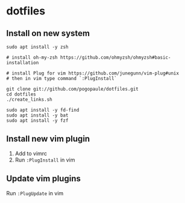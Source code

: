 # dotfiles

## Install on new system

```
sudo apt install -y zsh

# install oh-my-zsh https://github.com/ohmyzsh/ohmyzsh#basic-installation

# install Plug for vim https://github.com/junegunn/vim-plug#unix
# then in vim type command `:PlugInstall`

git clone git://github.com/pogopaule/dotfiles.git
cd dotfiles
./create_links.sh

sudo apt install -y fd-find
sudo apt install -y bat
sudo apt install -y fzf
```

## Install new vim plugin

1. Add to vimrc
2. Run `:PlugInstall` in vim

## Update vim plugins

Run `:PlugUpdate` in vim
